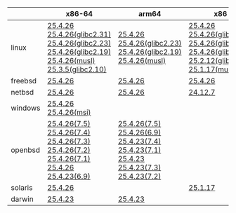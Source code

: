 ||x86-64|arm64|x86|ppc64le|armv7|armel|
| --- | --- | --- | --- | --- | --- | --- |
|linux|[25.4.26](https://github.com/roswell/sbcl_head/releases/download/25.4.26/sbcl-25.4.26-x86-64-linux-binary.tar.bz2)<br />[25.4.26(glibc2.31)](https://github.com/roswell/sbcl_head/releases/download/25.4.26/sbcl-25.4.26-x86-64-linux-glibc2.31-binary.tar.bz2)<br />[25.4.26(glibc2.23)](https://github.com/roswell/sbcl_head/releases/download/25.4.26/sbcl-25.4.26-x86-64-linux-glibc2.23-binary.tar.bz2)<br />[25.4.26(glibc2.19)](https://github.com/roswell/sbcl_head/releases/download/25.4.26/sbcl-25.4.26-x86-64-linux-glibc2.19-binary.tar.bz2)<br />[25.4.26(musl)](https://github.com/roswell/sbcl_head/releases/download/25.4.26/sbcl-25.4.26-x86-64-linux-musl-binary.tar.bz2)<br />[25.3.5(glibc2.10)](https://github.com/roswell/sbcl_head/releases/download/25.3.5/sbcl-25.3.5-x86-64-linux-glibc2.10-binary.tar.bz2)<br />|[25.4.26](https://github.com/roswell/sbcl_head/releases/download/25.4.26/sbcl-25.4.26-arm64-linux-binary.tar.bz2)<br />[25.4.26(glibc2.23)](https://github.com/roswell/sbcl_head/releases/download/25.4.26/sbcl-25.4.26-arm64-linux-glibc2.23-binary.tar.bz2)<br />[25.4.26(glibc2.19)](https://github.com/roswell/sbcl_head/releases/download/25.4.26/sbcl-25.4.26-arm64-linux-glibc2.19-binary.tar.bz2)<br />[25.4.26(musl)](https://github.com/roswell/sbcl_head/releases/download/25.4.26/sbcl-25.4.26-arm64-linux-musl-binary.tar.bz2)<br />|[25.4.26](https://github.com/roswell/sbcl_head/releases/download/25.4.26/sbcl-25.4.26-x86-linux-binary.tar.bz2)<br />[25.4.26(glibc2.31)](https://github.com/roswell/sbcl_head/releases/download/25.4.26/sbcl-25.4.26-x86-linux-glibc2.31-binary.tar.bz2)<br />[25.4.26(glibc2.23)](https://github.com/roswell/sbcl_head/releases/download/25.4.26/sbcl-25.4.26-x86-linux-glibc2.23-binary.tar.bz2)<br />[25.4.26(glibc2.19)](https://github.com/roswell/sbcl_head/releases/download/25.4.26/sbcl-25.4.26-x86-linux-glibc2.19-binary.tar.bz2)<br />[25.2.12(glibc2.10)](https://github.com/roswell/sbcl_head/releases/download/25.2.12/sbcl-25.2.12-x86-linux-glibc2.10-binary.tar.bz2)<br />[25.1.17(musl)](https://github.com/roswell/sbcl_head/releases/download/25.1.17/sbcl-25.1.17-x86-linux-musl-binary.tar.bz2)<br />|[25.4.26](https://github.com/roswell/sbcl_head/releases/download/25.4.26/sbcl-25.4.26-ppc64le-linux-binary.tar.bz2)<br />[25.4.26(glibc2.23)](https://github.com/roswell/sbcl_head/releases/download/25.4.26/sbcl-25.4.26-ppc64le-linux-glibc2.23-binary.tar.bz2)<br />[25.4.26(glibc2.19)](https://github.com/roswell/sbcl_head/releases/download/25.4.26/sbcl-25.4.26-ppc64le-linux-glibc2.19-binary.tar.bz2)<br />|[25.4.23](https://github.com/roswell/sbcl_head/releases/download/25.4.23/sbcl-25.4.23-armv7-linux-binary.tar.bz2)<br />|[25.1.17](https://github.com/roswell/sbcl_head/releases/download/25.1.17/sbcl-25.1.17-armel-linux-binary.tar.bz2)<br />|
|freebsd|[25.4.26](https://github.com/roswell/sbcl_head/releases/download/25.4.26/sbcl-25.4.26-x86-64-freebsd-binary.tar.bz2)<br />|[25.4.26](https://github.com/roswell/sbcl_head/releases/download/25.4.26/sbcl-25.4.26-arm64-freebsd-binary.tar.bz2)<br />|[25.4.26](https://github.com/roswell/sbcl_head/releases/download/25.4.26/sbcl-25.4.26-x86-freebsd-binary.tar.bz2)<br />||||
|netbsd|[25.4.26](https://github.com/roswell/sbcl_head/releases/download/25.4.26/sbcl-25.4.26-x86-64-netbsd-binary.tar.bz2)<br />|[25.4.26](https://github.com/roswell/sbcl_head/releases/download/25.4.26/sbcl-25.4.26-arm64-netbsd-binary.tar.bz2)<br />|[24.12.7](https://github.com/roswell/sbcl_head/releases/download/24.12.7/sbcl-24.12.7-x86-netbsd-binary.tar.bz2)<br />||||
|windows|[25.4.26](https://github.com/roswell/sbcl_head/releases/download/25.4.26/sbcl-25.4.26-x86-64-windows-binary.tar.bz2)<br />[25.4.26(msi)](https://github.com/roswell/sbcl_head/releases/download/25.4.26/sbcl-25.4.26-x86-64-windows-binary.msi)<br />||||||
|openbsd|[25.4.26(7.5)](https://github.com/roswell/sbcl_head/releases/download/25.4.26/sbcl-25.4.26-x86-64-openbsd-7.5-binary.tar.bz2)<br />[25.4.26(7.4)](https://github.com/roswell/sbcl_head/releases/download/25.4.26/sbcl-25.4.26-x86-64-openbsd-7.4-binary.tar.bz2)<br />[25.4.26(7.3)](https://github.com/roswell/sbcl_head/releases/download/25.4.26/sbcl-25.4.26-x86-64-openbsd-7.3-binary.tar.bz2)<br />[25.4.26(7.2)](https://github.com/roswell/sbcl_head/releases/download/25.4.26/sbcl-25.4.26-x86-64-openbsd-7.2-binary.tar.bz2)<br />[25.4.26(7.1)](https://github.com/roswell/sbcl_head/releases/download/25.4.26/sbcl-25.4.26-x86-64-openbsd-7.1-binary.tar.bz2)<br />[25.4.26](https://github.com/roswell/sbcl_head/releases/download/25.4.26/sbcl-25.4.26-x86-64-openbsd-binary.tar.bz2)<br />[25.4.23(6.9)](https://github.com/roswell/sbcl_head/releases/download/25.4.23/sbcl-25.4.23-x86-64-openbsd-6.9-binary.tar.bz2)<br />|[25.4.26(7.5)](https://github.com/roswell/sbcl_head/releases/download/25.4.26/sbcl-25.4.26-arm64-openbsd-7.5-binary.tar.bz2)<br />[25.4.26(6.9)](https://github.com/roswell/sbcl_head/releases/download/25.4.26/sbcl-25.4.26-arm64-openbsd-6.9-binary.tar.bz2)<br />[25.4.23(7.4)](https://github.com/roswell/sbcl_head/releases/download/25.4.23/sbcl-25.4.23-arm64-openbsd-7.4-binary.tar.bz2)<br />[25.4.23(7.1)](https://github.com/roswell/sbcl_head/releases/download/25.4.23/sbcl-25.4.23-arm64-openbsd-7.1-binary.tar.bz2)<br />[25.4.23](https://github.com/roswell/sbcl_head/releases/download/25.4.23/sbcl-25.4.23-arm64-openbsd-binary.tar.bz2)<br />[25.4.23(7.3)](https://github.com/roswell/sbcl_head/releases/download/25.4.23/sbcl-25.4.23-arm64-openbsd-7.3-binary.tar.bz2)<br />[25.4.23(7.2)](https://github.com/roswell/sbcl_head/releases/download/25.4.23/sbcl-25.4.23-arm64-openbsd-7.2-binary.tar.bz2)<br />|||||
|solaris|[25.4.26](https://github.com/roswell/sbcl_head/releases/download/25.4.26/sbcl-25.4.26-x86-64-solaris-binary.tar.bz2)<br />||[25.1.17](https://github.com/roswell/sbcl_head/releases/download/25.1.17/sbcl-25.1.17-x86-solaris-binary.tar.bz2)<br />||||
|darwin|[25.4.23](https://github.com/roswell/sbcl_head/releases/download/25.4.23/sbcl-25.4.23-x86-64-darwin-binary.tar.bz2)<br />|[25.4.23](https://github.com/roswell/sbcl_head/releases/download/25.4.23/sbcl-25.4.23-arm64-darwin-binary.tar.bz2)<br />|||||
